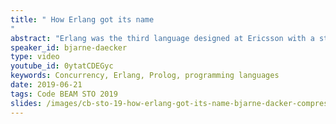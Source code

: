 ```yaml
---
title: " How Erlang got its name
"
abstract: "Erlang was the third language designed at Ericsson with a structure of modules, processes and process communication in the tradition of Modula. Modula had been designed by Niklaus Wirth the inventor also of Pascal. This talk will discuss the large scale international efforts in the 1980’s to create a standard systems programming language."
speaker_id: bjarne-daecker
type: video
youtube_id: 0ytatCDEGyc
keywords: Concurrency, Erlang, Prolog, programming languages
date: 2019-06-21
tags: Code BEAM STO 2019
slides: /images/cb-sto-19-how-erlang-got-its-name-bjarne-dacker-compressed-1.pdf
---
```


